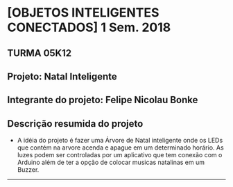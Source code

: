 # [OBJETOS INTELIGENTES CONECTADOS] 1 Sem. 2018

## TURMA 05K12
## Projeto: Natal Inteligente
## Integrante do projeto: Felipe Nicolau Bonke

## Descrição resumida do projeto

* A idéia do projeto é fazer uma Árvore de Natal inteligente onde os LEDs que contém na arvore acenda e apague em um determinado horário. As luzes podem ser controladas por um aplicativo que tem conexão com o Arduino além de ter a opção de colocar musicas natalinas em um Buzzer.


_________________________________


